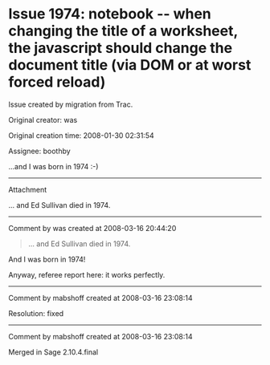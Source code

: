 # Issue 1974: notebook -- when changing the title of a worksheet, the javascript should change the document title (via DOM or at worst forced reload)

Issue created by migration from Trac.

Original creator: was

Original creation time: 2008-01-30 02:31:54

Assignee: boothby

...and I was born in 1974 :-)


---

Attachment

... and Ed Sullivan died in 1974.


---

Comment by was created at 2008-03-16 20:44:20

> ... and Ed Sullivan died in 1974.

And I was born in 1974!

Anyway, referee report here:  it works perfectly.


---

Comment by mabshoff created at 2008-03-16 23:08:14

Resolution: fixed


---

Comment by mabshoff created at 2008-03-16 23:08:14

Merged in Sage 2.10.4.final
